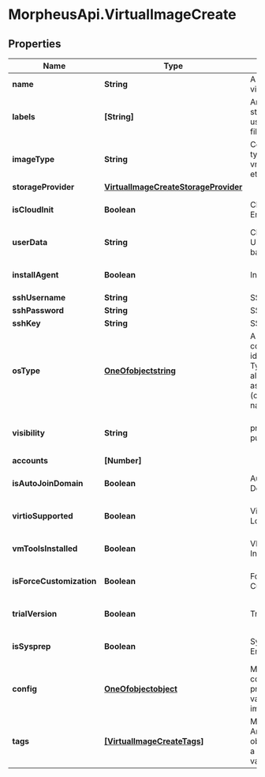 # MorpheusApi.VirtualImageCreate

## Properties

Name | Type | Description | Notes
------------ | ------------- | ------------- | -------------
**name** | **String** | A name for the virtual image | [optional] 
**labels** | **[String]** | Array of label strings, can be used for filtering. | [optional] 
**imageType** | **String** | Code of image type. eg. vmware, ami, etc. | [optional] 
**storageProvider** | [**VirtualImageCreateStorageProvider**](VirtualImageCreateStorageProvider.md) |  | [optional] 
**isCloudInit** | **Boolean** | Cloud Init Enabled? | [optional] [default to false]
**userData** | **String** | Cloud-Init User Data, a bash script | [optional] 
**installAgent** | **Boolean** | Install Agent? | [optional] [default to false]
**sshUsername** | **String** | SSH Username | [optional] 
**sshPassword** | **String** | SSH Password | [optional] 
**sshKey** | **String** | SSH Key | [optional] 
**osType** | [**OneOfobjectstring**](OneOfobjectstring.md) | A Map containing the id of the OS Type. This can also be passed as a string (code or name) instead. | [optional] 
**visibility** | **String** | private or public | [optional] [default to &#39;private&#39;]
**accounts** | **[Number]** |  | [optional] 
**isAutoJoinDomain** | **Boolean** | Auto Join Domain? | [optional] [default to false]
**virtioSupported** | **Boolean** | VirtIO Drivers Loaded? | [optional] [default to true]
**vmToolsInstalled** | **Boolean** | VM Tools Installed? | [optional] [default to true]
**isForceCustomization** | **Boolean** | Force Guest Customization? | [optional] [default to false]
**trialVersion** | **Boolean** | Trial Version | [optional] [default to false]
**isSysprep** | **Boolean** | Sysprep Enabled? | [optional] [default to false]
**config** | [**OneOfobjectobject**](OneOfobjectobject.md) | Map of configuration properties, varies by image type. | [optional] 
**tags** | [**[VirtualImageCreateTags]**](VirtualImageCreateTags.md) | Metadata tags, Array of objects having a name and value | [optional] 


